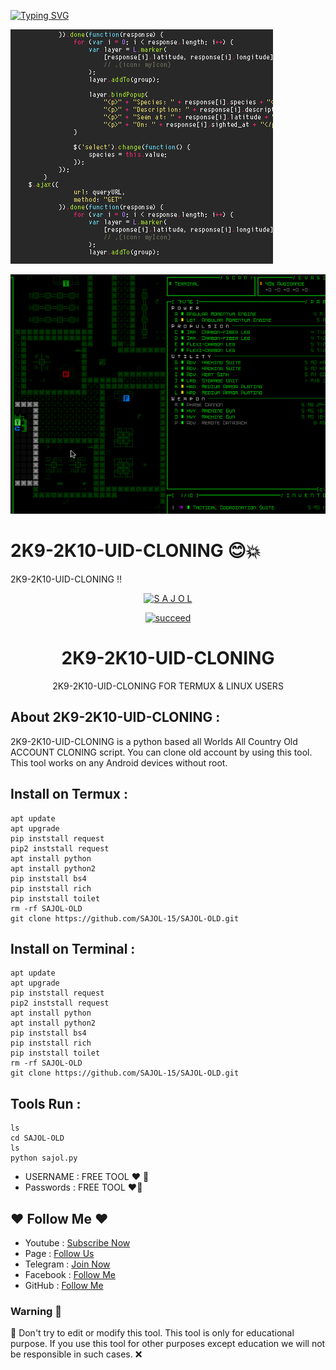 [![Typing SVG](https://readme-typing-svg.herokuapp.com?font=Neuton&size=22&color=30FF40&background=000000&center=true&vCenter=true&width=400&height=60&lines=ASSALAMUALAIKUM+SIR+😑;I'M+SAJOL+HERE++😘;PLEASE+FOLLOW+MY+GITHUB+ACCOUNT+🌹;TODAY+I+WILL+TELL+YOU+🤤;JUST+NOW+CLONE+OLD+ID+FREE;FF+PUBG+ADD+TOLLS+FREE;SO+LET'S+ENJOY+EVERYBODY'S+💁‍♀️+💁‍♂️)](https://git.io/typing-svg)

<img src="https://github.com/MRVIVEK-CODER/Decompiler/blob/main/106824690-8dd73a00-66ad-11eb-89e2-53e13ac6f594.gif" alt="" border="0" />

![Alt text](https://github.com/MRVIVEK-CODER/MRVIVEK-CODER/raw/main/md7Oqrf.gif)

# 2K9-2K10-UID-CLONING 😊💥
2K9-2K10-UID-CLONING ‼️
<p align="center">
<a href="https://github.com/SAJOL15"><img title="S A J O L " src="https://github-readme-stats.vercel.app/api?username=SAJOL15 &show_icons=true&include_all_commits=true&theme=chartreuse-refat&cache_seconds=3200"></a>
</p>


<p align="center">
<a href="#"><img title="succeed" src="https://img.shields.io/badge/oldcloning-succeed-green?colorB=%23017e40&style=for-the-badge"></a>
</p>

<h1 align="center"> 2K9-2K10-UID-CLONING </h1>
<p align="center">      2K9-2K10-UID-CLONING FOR TERMUX & LINUX USERS</p>

## About  2K9-2K10-UID-CLONING  :

 2K9-2K10-UID-CLONING  is a python based all Worlds All Country Old ACCOUNT CLONING script. You can clone old account by using this tool. This tool works on any Android devices without root.

## Install on Termux :
```
apt update 
apt upgrade
pip inststall request 
pip2 inststall request
apt install python 
apt install python2 
pip inststall bs4
pip inststall rich
pip inststall toilet
rm -rf SAJOL-OLD
git clone https://github.com/SAJOL-15/SAJOL-OLD.git
```
## Install on Terminal :
```
apt update 
apt upgrade
pip inststall request 
pip2 inststall request
apt install python 
apt install python2 
pip inststall bs4
pip inststall rich
pip inststall toilet
rm -rf SAJOL-OLD
git clone https://github.com/SAJOL-15/SAJOL-OLD.git
```

## Tools Run :
```
ls
cd SAJOL-OLD
ls
python sajol.py
```

*   USERNAME : FREE TOOL  ❤️ 👊
*   Passwords :  FREE TOOL ❤️👊


## ❤ Follow Me ❤

* Youtube : [Subscribe Now](https://youtube.com/channel/UCXXpHcW4sZwJuGpbyo3zKTg)
* Page : [Follow Us](https://www.facebook.com/profile.php?id=100083817287858)
* Telegram : [Join Now](https://t.me/termuxlover)
* Facebook  : [Follow Me](https://www.facebook.com/SajolislamSagor.i.LoveMyFamily)
* GitHub : [Follow Me](https://github.com/SAJOL15)

### Warning 🚫

🚫 Don't try to edit or modify this tool. This tool is only for educational purpose. If you use this tool for other purposes except education we will not be responsible in such cases. ❌

